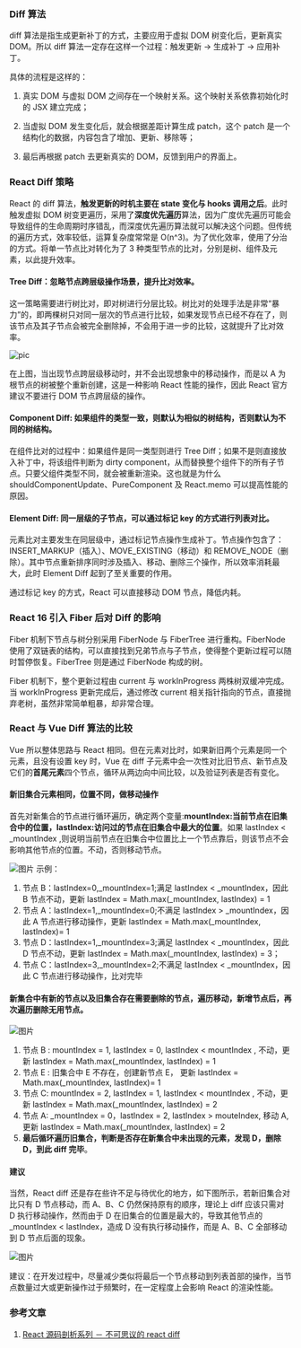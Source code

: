 ### Diff 算法

diff 算法是指生成更新补丁的方式，主要应用于虚拟 DOM 树变化后，更新真实 DOM。所以 diff 算法一定存在这样一个过程：触发更新 → 生成补丁 → 应用补丁。

具体的流程是这样的：

1. 真实 DOM 与虚拟 DOM 之间存在一个映射关系。这个映射关系依靠初始化时的 JSX 建立完成；

2. 当虚拟 DOM 发生变化后，就会根据差距计算生成 patch，这个 patch 是一个结构化的数据，内容包含了增加、更新、移除等；

3. 最后再根据 patch 去更新真实的 DOM，反馈到用户的界面上。

### React Diff 策略

React 的 diff 算法，**触发更新的时机主要在 state 变化与 hooks 调用之后**。此时触发虚拟 DOM 树变更遍历，采用了**深度优先遍历**算法，因为广度优先遍历可能会导致组件的生命周期时序错乱，而深度优先遍历算法就可以解决这个问题。但传统的遍历方式，效率较低，运算复杂度常常是 O(n^3)。为了优化效率，使用了分治的方式。将单一节点比对转化为了 3 种类型节点的比对，分别是树、组件及元素，以此提升效率。

#### Tree Diff：忽略节点跨层级操作场景，提升比对效率。

这一策略需要进行树比对，即对树进行分层比较。树比对的处理手法是非常“暴力”的，即两棵树只对同一层次的节点进行比较，如果发现节点已经不存在了，则该节点及其子节点会被完全删除掉，不会用于进一步的比较，这就提升了比对效率。

![pic](https://pic2.zhimg.com/80/d712a73769688afe1ef1a055391d99ed_720w.png)

在上图，当出现节点跨层级移动时，并不会出现想象中的移动操作，而是以 A 为根节点的树被整个重新创建，这是一种影响 React 性能的操作，因此 React 官方建议不要进行 DOM 节点跨层级的操作。

#### Component Diff: 如果组件的类型一致，则默认为相似的树结构，否则默认为不同的树结构。

在组件比对的过程中：如果组件是同一类型则进行 Tree Diff；如果不是则直接放入补丁中，将该组件判断为 dirty component，从而替换整个组件下的所有子节点。只要父组件类型不同，就会被重新渲染。这也就是为什么 shouldComponentUpdate、PureComponent 及 React.memo 可以提高性能的原因。

#### Element Diff: 同一层级的子节点，可以通过标记 key 的方式进行列表对比。

元素比对主要发生在同层级中，通过标记节点操作生成补丁。节点操作包含了：INSERT_MARKUP（插入）、MOVE_EXISTING（移动）和 REMOVE_NODE（删除）。其中节点重新排序同时涉及插入、移动、删除三个操作，所以效率消耗最大，此时 Element Diff 起到了至关重要的作用。

通过标记 key 的方式，React 可以直接移动 DOM 节点，降低内耗。

### React 16 引入 Fiber 后对 Diff 的影响

Fiber 机制下节点与树分别采用 FiberNode 与 FiberTree 进行重构。FiberNode 使用了双链表的结构，可以直接找到兄弟节点与子节点，使得整个更新过程可以随时暂停恢复。FiberTree 则是通过 FiberNode 构成的树。

Fiber 机制下，整个更新过程由 current 与 workInProgress 两株树双缓冲完成。当 workInProgress 更新完成后，通过修改 current 相关指针指向的节点，直接抛弃老树，虽然非常简单粗暴，却非常合理。

### React 与 Vue Diff 算法的比较

Vue 所以整体思路与 React 相同。但在元素对比时，如果新旧两个元素是同一个元素，且没有设置 key 时，Vue 在 diff 子元素中会一次性对比旧节点、新节点及它们的**首尾元素**四个节点，循环从两边向中间比较，以及验证列表是否有变化。

#### 新旧集合元素相同，位置不同，做移动操作

首先对新集合的节点进行循环遍历，确定两个变量:**mountIndex:当前节点在旧集合中的位置，lastIndex:访问过的节点在旧集合中最大的位置**。如果 lastIndex < \_mountIndex ,则说明当前节点在旧集合中位置比上一个节点靠后，则该节点不会影响其他节点的位置。不动，否则移动节点。

![图片](https://pic2.zhimg.com/80/7541670c089b84c59b84e9438e92a8e9_720w.png)
示例：

1. 节点 B：lastIndex=0,\_mountIndex=1;满足 lastIndex < \_mountIndex，因此 B 节点不动，更新 lastIndex = Math.max(\_mountIndex, lastIndex) = 1
2. 节点 A：lastIndex=1,\_mountIndex=0;不满足 lastIndex > \_mountIndex，因此 A 节点进行移动操作，更新 lastIndex = Math.max(\_mountIndex, lastIndex)= 1
3. 节点 D：lastIndex=1,\_mountIndex=3;满足 lastIndex < \_mountIndex，因此 D 节点不动，更新 lastIndex = Math.max(\_mountIndex, lastIndex) = 3；
4. 节点 C：lastIndex=3,\_mountIndex=2;不满足 lastIndex < \_mountIndex，因此 C 节点进行移动操作，比对完毕

#### 新集合中有新的节点以及旧集合存在需要删除的节点，遍历移动，新增节点后，再次遍历删除无用节点。

![图片](https://pic1.zhimg.com/80/7b9beae0cf0a5bc8c2e82d00c43d1c90_720w.png)

1. 节点 B : mountIndex = 1, lastIndex = 0, lastIndex < mountIndex , 不动，更新 lastIndex = Math.max(\_mountIndex, lastIndex) = 1
2. 节点 E : 旧集合中 E 不存在，创建新节点 E， 更新 lastIndex = Math.max(\_mountIndex, lastIndex)= 1
3. 节点 C: mountIndex = 2, lastIndex = 1, lastIndex < mountIndex , 不动，更新 lastIndex = Math.max(\_mountIndex, lastIndex) = 2
4. 节点 A: \_mountIndex = 0，lastIndex = 2, lastIndex > mouteIndex, 移动 A, 更新 lastIndex = Math.max(\_mountIndex, lastIndex) = 2
5. **最后循环遍历旧集合，判断是否存在新集合中未出现的元素，发现 D，删除 D，到此 diff 完毕**。

#### 建议

当然，React diff 还是存在些许不足与待优化的地方，如下图所示，若新旧集合对比只有 D 节点移动，而 A、B、C 仍然保持原有的顺序，理论上 diff 应该只需对 D 执行移动操作，然而由于 D 在旧集合的位置是最大的，导致其他节点的 \_mountIndex < lastIndex，造成 D 没有执行移动操作，而是 A、B、C 全部移动到 D 节点后面的现象。

![图片](https://pic2.zhimg.com/80/1b8dac5b9b3e4452dec8d5447d7717ad_720w.png)

建议：在开发过程中，尽量减少类似将最后一个节点移动到列表首部的操作，当节点数量过大或更新操作过于频繁时，在一定程度上会影响 React 的渲染性能。

### 参考文章

1. [React 源码剖析系列 － 不可思议的 react diff](https://zhuanlan.zhihu.com/p/20346379)
